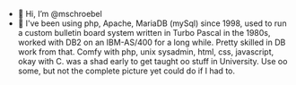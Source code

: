 - 👋 Hi, I’m @mschroebel
- 👀 I've been using php, Apache, MariaDB (mySql) since 1998, used to run a custom bulletin board system written in Turbo Pascal in the 1980s, worked with DB2 on an IBM-AS/400 for a long while. Pretty skilled in DB work from that. Comfy with php, unix sysadmin, html, css, javascript, okay with C. was a shad early to get taught oo stuff in University. Use oo some, but not the complete picture yet could do if I had to.

<!---
mschroebel/mschroebel is a ✨ special ✨ repository because its `README.md` (this file) appears on your GitHub profile.
You can click the Preview link to take a look at your changes.
--->
